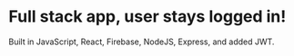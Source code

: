 # Full stack app, user stays logged in!

Built in JavaScript, React, Firebase, NodeJS, Express, and added JWT.